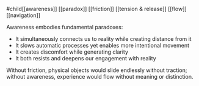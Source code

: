 #child[[awareness]] [[paradox]] [[friction]] [[tension & release]] [[flow]] [[navigation]] 

Awareness embodies fundamental paradoxes:

- It simultaneously connects us to reality while creating distance from it
- It slows automatic processes yet enables more intentional movement
- It creates discomfort while generating clarity
- It both resists and deepens our engagement with reality

Without friction, physical objects would slide endlessly without traction; without awareness, experience would flow without meaning or distinction.